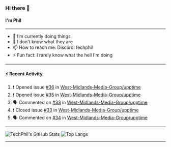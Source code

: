 ### Hi there 👋
#### I'm Phil

---

- 🔭 I’m currently doing things
- 🌱 I don't know what they are
- 📫 How to reach me: Discord: techphil
- ⚡ Fun fact: I rarely know what the hell I'm doing

---

#### ⚡ Recent Activity
<!--START_SECTION:activity-->
1. ❗️ Opened issue [#36](https://github.com//West-Midlands-Media-Group/upptime/issues/36) in [West-Midlands-Media-Group/upptime](https://github.com//West-Midlands-Media-Group/upptime)
2. ❗️ Opened issue [#35](https://github.com//West-Midlands-Media-Group/upptime/issues/35) in [West-Midlands-Media-Group/upptime](https://github.com//West-Midlands-Media-Group/upptime)
3. 🗣 Commented on [#33](https://github.com//West-Midlands-Media-Group/upptime/issues/33) in [West-Midlands-Media-Group/upptime](https://github.com//West-Midlands-Media-Group/upptime)
4. ❗️ Closed issue [#33](https://github.com//West-Midlands-Media-Group/upptime/issues/33) in [West-Midlands-Media-Group/upptime](https://github.com//West-Midlands-Media-Group/upptime)
5. 🗣 Commented on [#34](https://github.com//West-Midlands-Media-Group/upptime/issues/34) in [West-Midlands-Media-Group/upptime](https://github.com//West-Midlands-Media-Group/upptime)
<!--END_SECTION:activity-->

---

![TechPhil's GitHub Stats](https://github-readme-stats.vercel.app/api?username=techphil&count_private=true)
![Top Langs](https://github-readme-stats.vercel.app/api/top-langs/?username=techphil)

---
